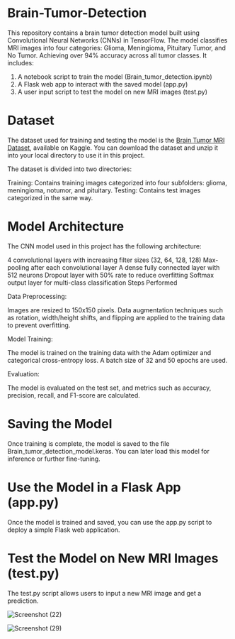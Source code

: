 # Brain-Tumor-Detection
 This repository contains a brain tumor detection model built using Convolutional Neural Networks (CNNs) in TensorFlow. The model classifies MRI images into four   categories: Glioma, Meningioma, Pituitary Tumor, and No Tumor. Achieving over 94% accuracy across all tumor classes. It includes:

1. A notebook script to train the model (Brain_tumor_detection.ipynb)
2. A Flask web app to interact with the saved model (app.py)
3. A user input script to test the model on new MRI images (test.py)
 
# Dataset
The dataset used for training and testing the model is the [Brain Tumor MRI Dataset](https://www.kaggle.com/datasets/masoudnickparvar/brain-tumor-mri-dataset), available on Kaggle. You can download the dataset and unzip it into your local directory to use it in this project.

The dataset is divided into two directories:

Training: Contains training images categorized into four subfolders: glioma, meningioma, notumor, and pituitary.
Testing: Contains test images categorized in the same way.

# Model Architecture
The CNN model used in this project has the following architecture:

4 convolutional layers with increasing filter sizes (32, 64, 128, 128)
Max-pooling after each convolutional layer
A dense fully connected layer with 512 neurons
Dropout layer with 50% rate to reduce overfitting
Softmax output layer for multi-class classification
Steps Performed

Data Preprocessing:

Images are resized to 150x150 pixels.
Data augmentation techniques such as rotation, width/height shifts, and flipping are applied to the training data to prevent overfitting.

Model Training:

The model is trained on the training data with the Adam optimizer and categorical cross-entropy loss.
A batch size of 32 and 50 epochs are used.

Evaluation:

The model is evaluated on the test set, and metrics such as accuracy, precision, recall, and F1-score are calculated.

# Saving the Model
Once training is complete, the model is saved to the file Brain_tumor_detection_model.keras. You can later load this model for inference or further fine-tuning.

# Use the Model in a Flask App (app.py)
Once the model is trained and saved, you can use the app.py script to deploy a simple Flask web application.

# Test the Model on New MRI Images (test.py)
The test.py script allows users to input a new MRI image and get a prediction.

![Screenshot (22)](https://github.com/user-attachments/assets/92c1ffa8-1e37-437f-86cb-d0eeb99d6d5d)

![Screenshot (29)](https://github.com/user-attachments/assets/2dbf2ea8-6430-47af-8f38-cb62a4463954)


